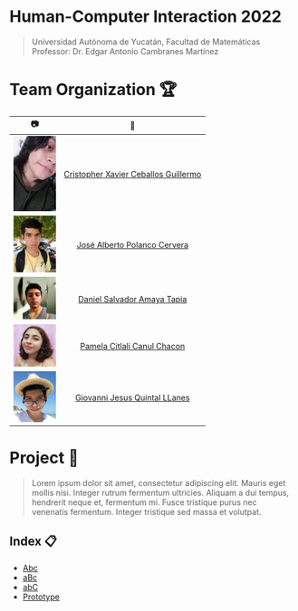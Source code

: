 # Human-Computer Interaction 2022
> Universidad Autónoma de Yucatán, Facultad de Matemáticas \
> Professor: Dr. Edgar Antonio Cambranes Martínez

# Team Organization :trophy:

| :camera: | :busts_in_silhouette: | 
| :----: | :---: |
| <img src="Profiles pictures/CristopherCeballos.jpg" width="75"> | [Cristopher Xavier Ceballos Guillermo](https://github.com/xaviceb99) 
| <img src="Profiles pictures/AlbertoPolanco.jpg" width="75"> | [José Alberto Polanco Cervera](https://github.com/JAlbertPC)
| <img src="Profiles pictures/DanielAmaya.jpg" width="75"> | [Daniel Salvador Amaya Tapia](https://github.com/amaya7398)
| <img src="Profiles pictures/PamelaCanul.jpg" width="75"> | [Pamela Citlali Canul Chacon](https://github.com/PamelaCanul)
| <img src="Profiles pictures/GiovanniQuintal.jpg" width="75"> | [Giovanni Jesus Quintal LLanes](https://github.com/GiovanniQuintal)

# Project :memo:
> Lorem ipsum dolor sit amet, consectetur adipiscing elit. Mauris eget mollis nisi. Integer rutrum fermentum ultricies. Aliquam a dui tempus, hendrerit neque et, fermentum mi. Fusce tristique purus nec venenatis fermentum. Integer tristique sed massa et volutpat. 

## Index :clipboard:

* [Abc]()
* [aBc]()
* [abC]()
* [Prototype]()
